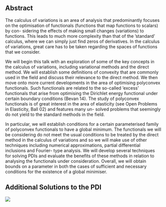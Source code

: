 ## Abstract

The calculus of variations is an area of analysis that predominantly focuses on
the optimisation of functionals (functions that map functions to scalars) by con-
sidering the effects of making small changes (variations) to functions. This leads
to much more complexity than that of the ’standard’ calculus, where we can
simply just find zeros of derivatives. In the calculus of variations, great care has
to be taken regarding the spaces of functions that we consider.

We will begin this talk with an exploration of some of the key concepts in the
calculus of variations, including variational methods and the direct method. We
will establish some definitions of convexity that are commonly used in the field
and discuss their relevance to the direct method. We then move onto more
current developments in the area of optimising polyconvex functionals.
Such functionals are related to the so-called ’excess’ functionals that arise from
optimising the Dirichlet energy functional under certain boundary conditions
(Bevan 14). The study of polyconvex functionals is of great interest in the area
of elasticity (see Open Problems in Elasticity, Ball 02) and features many un-
solved problems that seemingly do not yield to the standard methods in the field.

In particular, we will establish conditions for a certain parameterised family
of polyconvex functionals to have a global minimum. The functionals we will
be considering do not meet the usual conditions to be treated by the direct
method in the calculus of variations and so we will make use of other techniques
including numerical approximations, partial differential inclusions and Fourier-
type analysis. We will develop several techniques for solving PDIs and evaluate
the benefits of these methods in relation to analysing the functionals under
consideration. Overall, we will obtain bounds on a parameter in both the cases
of sufficient and necessary conditions for the existence of a global minimiser.

## Additional Solutions to the PDI

![](images/AnimatedFold2.gif)
